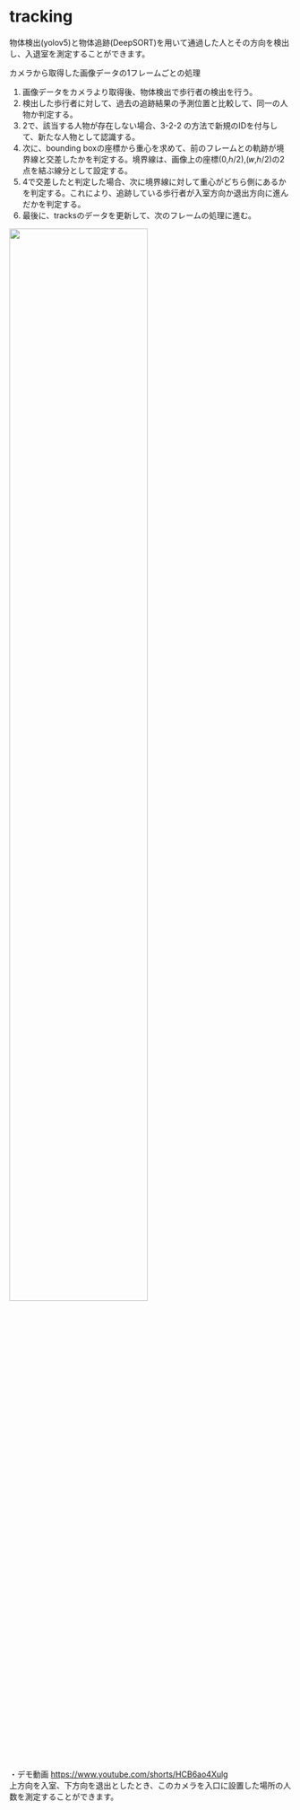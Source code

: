 # tracking
物体検出(yolov5)と物体追跡(DeepSORT)を用いて通過した人とその方向を検出し、入退室を測定することができます。

カメラから取得した画像データの1フレームごとの処理<br>
1. 画像データをカメラより取得後、物体検出で歩行者の検出を行う。<br>
2. 検出した歩行者に対して、過去の追跡結果の予測位置と比較して、同一の人物か判定する。<br>
3. 2で、該当する人物が存在しない場合、3-2-2 の方法で新規のIDを付与して、新たな人物として認識する。<br>
4. 次に、bounding boxの座標から重心を求めて、前のフレームとの軌跡が境界線と交差したかを判定する。境界線は、画像上の座標(0,ℎ/2),(𝑤,ℎ/2)の2点を結ぶ線分として設定する。<br>
5. 4で交差したと判定した場合、次に境界線に対して重心がどちら側にあるかを判定する。これにより、追跡している歩行者が入室方向か退出方向に進んだかを判定する。<br>
6. 最後に、tracksのデータを更新して、次のフレームの処理に進む。<br>

<img src="https://github.com/RyuseiShihara/tracking/assets/69947656/1e04af8b-dfaa-4b9b-80e0-edd97484f12f" width="70%">


・デモ動画
https://www.youtube.com/shorts/HCB6ao4Xulg<br>
上方向を入室、下方向を退出としたとき、このカメラを入口に設置した場所の人数を測定することができます。
